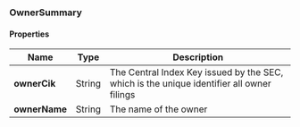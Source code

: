 
[//]: # (CLASS:OwnerSummary)

[//]: # (KIND:object)

### OwnerSummary

#### Properties

[//]: # (START_DEFINITION)

Name | Type | Description
------------ | ------------- | -------------
**ownerCik** | String | The Central Index Key issued by the SEC, which is the unique identifier all owner filings &nbsp;
**ownerName** | String | The name of the owner &nbsp;

[//]: # (END_DEFINITION)





